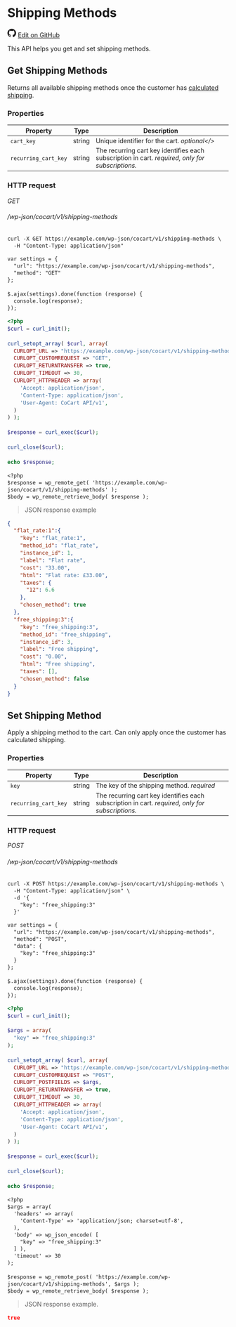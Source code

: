 # Shipping Methods #

<img src="images/github.svg" width="20" height="20" alt="GitHub Mark Logo"> [Edit on GitHub](https://github.com/co-cart/co-cart-docs/blob/master/source/includes/cocart-v1/pro/_shipping-methods.md)

This API helps you get and set shipping methods.

## Get Shipping Methods ##

Returns all available shipping methods once the customer has [calculated shipping](#calculate-calculate-shipping).

### Properties ###

| Property             | Type   | Description                                                                                                                    |
| -------------------- | ------ | ------------------------------------------------------------------------------------------------------------------------------ |
| `cart_key`           | string | Unique identifier for the cart. <i class="label label-info">optional</>                                                        |
| `recurring_cart_key` | string | The recurring cart key identifies each subscription in cart. <i class="label label-info">required, only for subscriptions.</i> |

### HTTP request ###

<div class="api-endpoint">
  <div class="endpoint-data">
    <i class="label label-get">GET</i>
    <h6>/wp-json/cocart/v1/shipping-methods</h6>
  </div>
</div>

```shell
curl -X GET https://example.com/wp-json/cocart/v1/shipping-methods \
  -H "Content-Type: application/json"
```

```javascript--jquery
var settings = {
  "url": "https://example.com/wp-json/cocart/v1/shipping-methods",
  "method": "GET"
};

$.ajax(settings).done(function (response) {
  console.log(response);
});
```

```php
<?php
$curl = curl_init();

curl_setopt_array( $curl, array(
  CURLOPT_URL => "https://example.com/wp-json/cocart/v1/shipping-methods",
  CURLOPT_CUSTOMREQUEST => "GET",
  CURLOPT_RETURNTRANSFER => true,
  CURLOPT_TIMEOUT => 30,
  CURLOPT_HTTPHEADER => array(
    'Accept: application/json',
    'Content-Type: application/json',
    'User-Agent: CoCart API/v1',
  )
) );

$response = curl_exec($curl);

curl_close($curl);

echo $response;
```

```php--wp-http-api
<?php
$response = wp_remote_get( 'https://example.com/wp-json/cocart/v1/shipping-methods' );
$body = wp_remote_retrieve_body( $response );
```

> JSON response example

```json
{
  "flat_rate:1":{
    "key": "flat_rate:1",
    "method_id": "flat_rate",
    "instance_id": 1,
    "label": "Flat rate",
    "cost": "33.00",
    "html": "Flat rate: £33.00",
    "taxes": {
      "12": 6.6
    },
    "chosen_method": true
  },
  "free_shipping:3":{
    "key": "free_shipping:3",
    "method_id": "free_shipping",
    "instance_id": 3,
    "label": "Free shipping",
    "cost": "0.00",
    "html": "Free shipping",
    "taxes": [],
    "chosen_method": false
  }
}
```

## Set Shipping Method ##

Apply a shipping method to the cart. Can only apply once the customer has calculated shipping.

### Properties ###

| Property             | Type   | Description       |
| -------------------- | ------ | ----------------- |
| `key`                | string | The key of the shipping method. <i class="label label-info">required</i> |
| `recurring_cart_key` | string | The recurring cart key identifies each subscription in cart. <i class="label label-info">required, only for subscriptions.</i> |

### HTTP request ###

<div class="api-endpoint">
  <div class="endpoint-data">
    <i class="label label-post">POST</i>
    <h6>/wp-json/cocart/v1/shipping-methods</h6>
  </div>
</div>

```shell
curl -X POST https://example.com/wp-json/cocart/v1/shipping-methods \
  -H "Content-Type: application/json" \
  -d '{
    "key": "free_shipping:3"
  }'
```

```javascript--jquery
var settings = {
  "url": "https://example.com/wp-json/cocart/v1/shipping-methods",
  "method": "POST",
  "data": {
    "key": "free_shipping:3"
  }
};

$.ajax(settings).done(function (response) {
  console.log(response);
});
```

```php
<?php
$curl = curl_init();

$args = array(
  "key" => "free_shipping:3"
);

curl_setopt_array( $curl, array(
  CURLOPT_URL => "https://example.com/wp-json/cocart/v1/shipping-methods",
  CURLOPT_CUSTOMREQUEST => "POST",
  CURLOPT_POSTFIELDS => $args,
  CURLOPT_RETURNTRANSFER => true,
  CURLOPT_TIMEOUT => 30,
  CURLOPT_HTTPHEADER => array(
    'Accept: application/json',
    'Content-Type: application/json',
    'User-Agent: CoCart API/v1',
  )
) );

$response = curl_exec($curl);

curl_close($curl);

echo $response;
```

```php--wp-http-api
<?php
$args = array(
  'headers' => array(
    'Content-Type' => 'application/json; charset=utf-8',
  ),
  'body' => wp_json_encode( [
    "key" => "free_shipping:3"
  ] ),
  'timeout' => 30
);

$response = wp_remote_post( 'https://example.com/wp-json/cocart/v1/shipping-methods', $args );
$body = wp_remote_retrieve_body( $response );
```

> JSON response example.

```json
true
```
